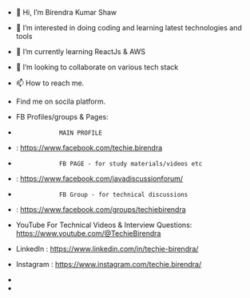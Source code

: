 - 👋 Hi, I’m Birendra Kumar Shaw
- 👀 I’m interested in doing coding and learning latest technologies and tools
- 🌱 I’m currently learning ReactJs & AWS 
- 💞️ I’m looking to collaborate on various tech stack
- 📫 How to reach me.
- Find me on socila platform. 
- FB Profiles/groups & Pages:
-                 MAIN PROFILE
-    : https://www.facebook.com/techie.birendra
-                 FB PAGE - for study materials/videos etc
-    : https://www.facebook.com/javadiscussionforum/
-                 FB Group - for technical discussions
-    : https://www.facebook.com/groups/techiebirendra

-    YouTube For Technical Videos & Interview Questions: https://www.youtube.com/@TechieBirendra

-    LinkedIn :  https://www.linkedin.com/in/techie-birendra/

-    Instagram : https://www.instagram.com/techie.birendra/
- 
-      

<!---
shawbirendra/shawbirendra is a ✨ special ✨ repository because its `README.md` (this file) appears on your GitHub profile.
You can click the Preview link to take a look at your changes.
--->

